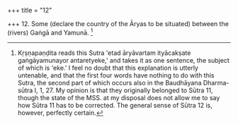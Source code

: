 +++
title = "12"

+++
12. Some (declare the country of the Āryas to be situated) between the (rivers) Gaṅgā and Yamunā. [^7] 


[^7]:  Kṛṣṇapaṇḍita reads this Sutra 'etad āryāvartam ityācakṣate gaṅgāyamunayor antaretyeke,' and takes it as one sentence, the subject of which is 'eke.' I feel no doubt that this explanation is utterly untenable, and that the first four words have nothing to do with this Sutra, the second part of which occurs also in the Baudhāyana Dharma-sūtra I, 1, 27. My opinion is that they originally belonged to Sūtra 11, though the state of the MSS. at my disposal does not allow me to say how Sūtra 11 has to be corrected. The general sense of Sūtra 12 is, however, perfectly certain.
